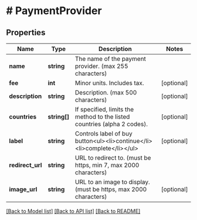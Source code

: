 # # PaymentProvider

## Properties

Name | Type | Description | Notes
------------ | ------------- | ------------- | -------------
**name** | **string** | The name of the payment provider. (max 255 characters) | 
**fee** | **int** | Minor units. Includes tax. | [optional] 
**description** | **string** | Description. (max 500 characters) | [optional] 
**countries** | **string[]** | If specified, limits the method to the listed countries (alpha 2 codes). | [optional] 
**label** | **string** | Controls label of buy button&lt;ul&gt;&lt;li&gt;continue&lt;/li&gt;&lt;li&gt;complete&lt;/li&gt;&lt;/ul&gt; | [optional] 
**redirect_url** | **string** | URL to redirect to. (must be https, min 7, max 2000 characters) | 
**image_url** | **string** | URL to an image to display. (must be https, max 2000 characters) | [optional] 

[[Back to Model list]](../../README.md#documentation-for-models) [[Back to API list]](../../README.md#documentation-for-api-endpoints) [[Back to README]](../../README.md)


